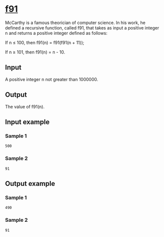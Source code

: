 # [f91](https://www.e-olymp.com/en/contests/9646/problems/84666)
McCarthy is a famous theorician of computer science. In his work, he defined a recursive function, called f91, that takes as input a positive integer n and returns a positive integer defined as follows:

If n ≤ 100, then f91(n) = f91(f91(n + 11));

If n ≥ 101, then f91(n) = n - 10.

## Input

A positive integer n not greater than 1000000.

## Output

The value of f91(n).

## Input example

### Sample 1
```
500
```

### Sample 2
```
91
```

## Output example
### Sample 1
```
490
```

### Sample 2
```
91
```